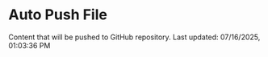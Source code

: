 # Auto Push File

Content that will be pushed to GitHub repository.
Last updated: 07/16/2025, 01:03:36 PM